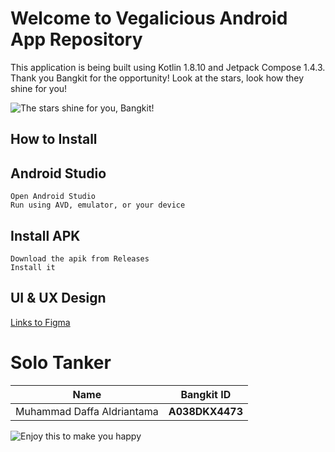 # Welcome to Vegalicious Android App Repository
This application is being built using Kotlin 1.8.10 and Jetpack Compose 1.4.3.
Thank you Bangkit for the opportunity!
Look at the stars, look how they shine for you!

![The stars shine for you, Bangkit!](https://24.media.tumblr.com/36116ad70f78f76dfcc657ec7b61b843/tumblr_mlorqn2ozA1s5pur0o1_500.gif)

## How to Install

## Android Studio

    Open Android Studio
    Run using AVD, emulator, or your device

## Install APK

    Download the apik from Releases
    Install it

## UI & UX Design
[Links to Figma](https://www.figma.com/file/AKdPoZ7Kfw6OY6xNIi3EFm/Submission-UX-Dup-(Copy)?type=design&node-id=54030%3A28085&t=ntxQH6LYTCgQ4V9W-1)

# Solo Tanker

| **Name**                   | **Bangkit ID**  |
|----------------------------| --------------- |
| Muhammad Daffa Aldriantama | **A038DKX4473** |

![Enjoy this to make you happy](https://media.tenor.com/2roX3uxz_68AAAAM/cat-space.gif)